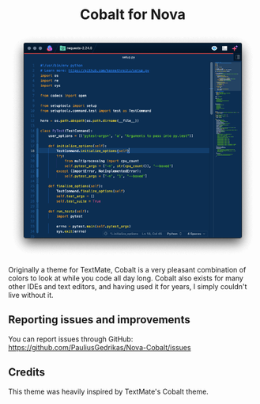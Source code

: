 <h1 align="center">Cobalt for Nova</h1>
<img align="center" src="https://github.com/PauliusGedrikas/Nova-Cobalt/raw/master/Images/cobalt-preview.png" alt="Cobalt theme screenshot">

Originally a theme for TextMate, Cobalt is a very pleasant combination of colors to look at while you code all day long. Cobalt also exists for many other IDEs and text editors, and having used it for years, I simply couldn't live without it.

## Reporting issues and improvements
You can report issues through GitHub: https://github.com/PauliusGedrikas/Nova-Cobalt/issues

## Credits
This theme was heavily inspired by TextMate's Cobalt theme.
